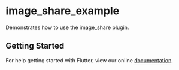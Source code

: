 # image_share_example

Demonstrates how to use the image_share plugin.

## Getting Started

For help getting started with Flutter, view our online
[documentation](https://flutter.io/).
